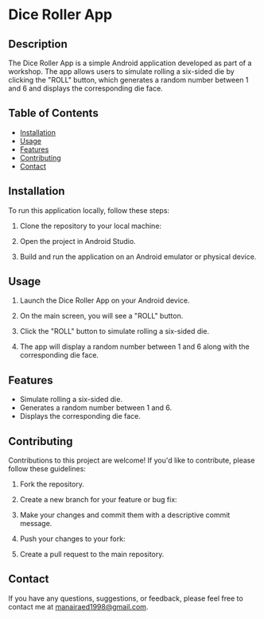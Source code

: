 # Dice Roller App

## Description

The Dice Roller App is a simple Android application developed as part of a workshop. The app allows users to simulate rolling a six-sided die by clicking the "ROLL" button, which generates a random number between 1 and 6 and displays the corresponding die face.

## Table of Contents

- [Installation](#installation)
- [Usage](#usage)
- [Features](#features)
- [Contributing](#contributing)
- [Contact](#contact)

## Installation

To run this application locally, follow these steps:

1. Clone the repository to your local machine:

2. Open the project in Android Studio.

3. Build and run the application on an Android emulator or physical device.

## Usage

1. Launch the Dice Roller App on your Android device.

2. On the main screen, you will see a "ROLL" button.

3. Click the "ROLL" button to simulate rolling a six-sided die.

4. The app will display a random number between 1 and 6 along with the corresponding die face.

## Features

- Simulate rolling a six-sided die.
- Generates a random number between 1 and 6.
- Displays the corresponding die face.

## Contributing

Contributions to this project are welcome! If you'd like to contribute, please follow these guidelines:

1. Fork the repository.

2. Create a new branch for your feature or bug fix:

3. Make your changes and commit them with a descriptive commit message.

4. Push your changes to your fork:

5. Create a pull request to the main repository.

## Contact

If you have any questions, suggestions, or feedback, please feel free to contact me at [manairaed1998@gmail.com](mailto:manairaed1998@gmail.com).
